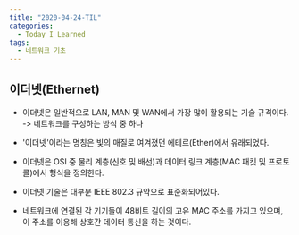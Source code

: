 ```yaml
---
title: "2020-04-24-TIL"
categories:
  - Today I Learned
tags:
  - 네트워크 기초
---
```


이더넷(Ethernet)
---
- 이더넷은 일반적으로 LAN, MAN 및 WAN에서 가장 많이 활용되는 기술 규격이다. -> 네트워크를 구성하는 방식 중 하나
- '이더넷'이라는 명칭은 빛의 매질로 여겨졌던 에테르(Ether)에서 유래되었다.
- 이더넷은 OSI 중 물리 계층(신호 및 배선)과 데이터 링크 계층(MAC 패킷 및 프로토콜)에서 형식을 정의한다.

- 이더넷 기술은 대부분 IEEE 802.3 규약으로 표준화되어있다.
- 네트워크에 연결된 각 기기들이 48비트 길이의 고유 MAC 주소를 가지고 있으며, 이 주소를 이용해 상호간 데이터 통신을 하는 것이다.

